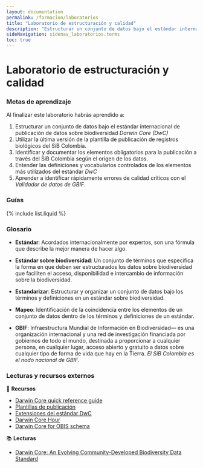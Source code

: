 ```yaml
---
layout: documentation
permalink: /formacion/laboratorios 
title: "Laboratorio de estructuración y calidad"
description: "Estructurar un conjunto de datos bajo el estándar internacional de publicación de datos sobre biodiversidad Darwin Core (DwC)."
sideNavigation: sidenav_laboratorios.terms
toc: true
---
```


# Laboratorio de estructuración y calidad

### Metas de aprendizaje

Al finalizar este laboratorio habrás aprendido a:

1. Estructurar un conjunto de datos bajo el estándar internacional de publicación de datos sobre biodiversidad *Darwin Core (DwC)*
2. Utilizar la última versión de la plantilla de publicación de registros biológicos del SiB Colombia.
3. Identificar y documentar los elementos obligatorios para la publicación a través del SiB Colombia según el origen de los datos.
4. Entender las definiciones y vocabularios controlados de los elementos más utilizados del estándar *DwC*
6. Aprender a identificar rápidamente errores de calidad críticos con el *Validador de datos de GBIF*.
 

### Guías

{% include list.liquid %}


### Glosario

- **Estándar**: Acordados internacionalmente por expertos, son una fórmula que describe la mejor manera de hacer algo.

- **Estándar sobre biodiversidad**: Un conjunto de términos que especifica la forma en que deben ser estructurados los datos sobre biodiversidad que faciliten el acceso, disponibilidad e intercambio de información sobre la biodiversidad.

- **Estandarizar**: Estructurar y organizar un conjunto de datos bajo los términos y definiciones en un estándar sobre biodiversidad.

- **Mapeo**: Identificación de la coincidencia entre los elementos de un conjunto de datos dentro de los términos y definiciones de un estándar.

- **GBIF**: Infraestructura Mundial de Información en Biodiversidad— es una organización internacional y una red de investigación financiada por gobiernos de todo el mundo, destinada a proporcionar a cualquier persona, en cualquier lugar, acceso abierto y gratuito a datos sobre cualquier tipo de forma de vida que hay en la Tierra. *El SiB Colombia es el nodo nacional de GBIF.*


### Lecturas y recursos externos

:wrench: **Recursos**
* [Darwin Core quick reference guide](https://dwc.tdwg.org/terms/)
* [Plantillas de publicación](https://sites.google.com/humboldt.org.co/wikisib/publicar/plantillas?authuser=0)
* [Extensiones del estándar DwC](https://tools.gbif.org/dwca-validator/extensions.do)
* [Darwin Core Hour](https://vimeo.com/showcase/4407185?page=2) 
* [Darwin Core for OBIS schema](https://obis.org/manual/darwincore/)

:books: **Lecturas**

* [Darwin Core: An Evolving Community-Developed Biodiversity Data Standard](https://journals.plos.org/plosone/article?id=10.1371/journal.pone.0029715)
